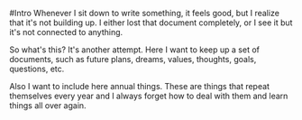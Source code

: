 
#Intro
Whenever I sit down to write something, it feels good, but I realize that it's not building up. I either lost that document completely, or I see it but it's not connected to anything.

So what's this? It's another attempt. Here I want to keep up a set of documents, such as future plans, dreams, values, thoughts, goals, questions, etc.

Also I want to include here annual things. These are things that repeat themselves every year and I always forget how to deal with them and learn things all over again.

